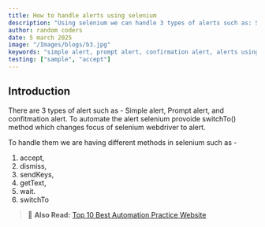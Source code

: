 ```yaml
---
title: How to handle alerts using selenium
description: "Using selenium we can handle 3 types of alerts such as: Simple Alert, Prompt Alert, & Confirmation Alert. Learn how to handle alerts using selenium with c#."
author: random coders
date: 5 march 2025
image: "/Images/blogs/b3.jpg"
keywords: "simple alert, prompt alert, confirmation alert, alerts using selenium"
testing: ["sample", "accept"]
---
```


## Introduction

There are 3 types of alert such as - Simple alert, Prompt alert, and confitmation alert. To automate the alert selenium provoide switchTo() method which changes focus of selenium webdriver to alert.

To handle them we are having different methods in selenium such as -

1. accept,
2. dismiss,
3. sendKeys,
4. getText,
5. wait.
6. switchTo

> 📄 **Also Read:** [Top 10 Best Automation Practice Website](https://www.qaplayground.com/blog/top-10-best-automation-practice-website)
